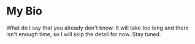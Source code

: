 # My Bio
What do I say that you already don't know.
It will take too long and there isn't enough time, so I will skip the detail for now.
Stay tuned.
